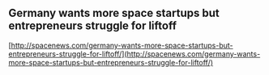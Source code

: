 ## Germany wants more space startups but entrepreneurs struggle for liftoff
  
  [http://spacenews.com/germany-wants-more-space-startups-but-entrepreneurs-struggle-for-liftoff/](http://spacenews.com/germany-wants-more-space-startups-but-entrepreneurs-struggle-for-liftoff/)